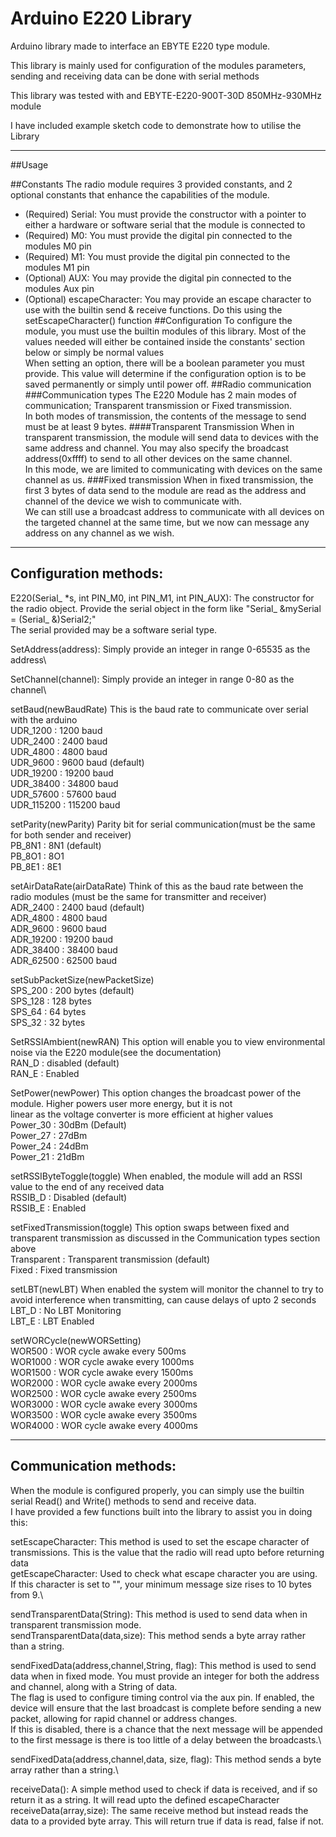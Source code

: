 # Arduino E220 Library

Arduino library made to interface an EBYTE E220 type module.

This library is mainly used for configuration of the modules parameters, sending and receiving data can be done with serial methods

This library was tested with and EBYTE-E220-900T-30D 850MHz-930MHz module

I have included example sketch code to demonstrate how to utilise the Library

----------------------------------------------------------------------------------------------------------------------
##Usage

##Constants
The radio module requires 3 provided constants, and 2 optional constants that enhance the capabilities of the module.
* (Required) Serial: You must provide the constructor with a pointer to either a hardware or software serial that the module is connected to
* (Required) M0: You must provide the digital pin connected to the modules M0 pin
* (Required) M1: You must provide the digital pin connected to the modules M1 pin
* (Optional) AUX: You may provide the digital pin connected to the modules Aux pin
* (Optional) escapeCharacter: You may provide an escape character to use with the builtin send & receive functions. Do this using the setEscapeCharacter() function
##Configuration
To configure the module, you must use the builtin modules of this library. Most of the values needed will either be contained inside the constants' section below or simply be normal values<br>
When setting an option, there will be a boolean parameter you must provide. This value will determine if the configuration option is to be saved permanently or simply until power off.
##Radio communication
###Communication types
The E220 Module has 2 main modes of communication; Transparent transmission or Fixed transmission.<br>
In both modes of transmission, the contents of the message to send must be at least 9 bytes.
####Transparent Transmission
When in transparent transmission, the module will send data to devices with the same address and channel. You may also specify the broadcast address(0xffff) to send to all other devices on the same channel.<br>
In this mode, we are limited to communicating with devices on the same channel as us.
###Fixed transmission
When in fixed transmission, the first 3 bytes of data send to the module are read as the address and channel of the device we wish to communicate with.<br>
We can still use a broadcast address to communicate with all devices on the targeted channel at the same time, but we now can message any address on any channel as we wish.

---------------------------------------------------------------------------------------------------------------------------------------------------------------------
## Configuration methods:
E220(Serial_ *s, int PIN_M0, int PIN_M1, int PIN_AUX): The constructor for the radio object. Provide the serial object in the form like "Serial_ &mySerial = (Serial_ &)Serial2;"<br> The serial provided may be a software serial type.

SetAddress(address): Simply provide an integer in range 0-65535 as the address\

SetChannel(channel): Simply provide an integer in range 0-80 as the channel\

setBaud(newBaudRate) This is the baud rate to communicate over serial with the arduino\
UDR_1200 : 1200 baud\
UDR_2400 : 2400 baud\
UDR_4800 : 4800 baud\
UDR_9600 : 9600 baud (default)\
UDR_19200 : 19200 baud\
UDR_38400 : 34800 baud\
UDR_57600 : 57600 baud\
UDR_115200 : 115200 baud

setParity(newParity) Parity bit for serial communication(must be the same for both sender and receiver)\
PB_8N1 : 8N1 (default)\
PB_8O1 : 8O1\
PB_8E1 : 8E1

setAirDataRate(airDataRate) Think of this as the baud rate between the radio modules (must be the same for transmitter and receiver)\
ADR_2400 : 2400 baud (default)\
ADR_4800 : 4800 baud\
ADR_9600 : 9600 baud\
ADR_19200 : 19200 baud\
ADR_38400 : 38400 baud\
ADR_62500 : 62500 baud

setSubPacketSize(newPacketSize)\
SPS_200 : 200 bytes (default)\
SPS_128 : 128 bytes\
SPS_64 : 64 bytes\
SPS_32 : 32 bytes

SetRSSIAmbient(newRAN) This option will enable you to view environmental noise via the E220 module(see the documentation)\
RAN_D : disabled (default)\
RAN_E : Enabled

SetPower(newPower) This option changes the broadcast power of the module. Higher powers user more energy, but it is not<br> linear as the voltage converter is more efficient at higher values\
Power_30 : 30dBm (Default)\
Power_27 : 27dBm\
Power_24 : 24dBm\
Power_21 : 21dBm

setRSSIByteToggle(toggle) When enabled, the module will add an RSSI value to the end of any received data\
RSSIB_D : Disabled (default)\
RSSIB_E : Enabled

setFixedTransmission(toggle) This option swaps between fixed and transparent transmission as discussed in the Communication types section above\
Transparent : Transparent transmission (default)\
Fixed : Fixed transmission

setLBT(newLBT) When enabled the system will monitor the channel to try to avoid interference when transmitting, can cause delays of upto 2 seconds \
LBT_D : No LBT Monitoring\
LBT_E : LBT Enabled 

setWORCycle(newWORSetting)\
WOR500 : WOR cycle awake every 500ms\
WOR1000 : WOR cycle awake every 1000ms\
WOR1500 : WOR cycle awake every 1500ms\
WOR2000 : WOR cycle awake every 2000ms\
WOR2500 : WOR cycle awake every 2500ms\
WOR3000 : WOR cycle awake every 3000ms\
WOR3500 : WOR cycle awake every 3500ms\
WOR4000 : WOR cycle awake every 4000ms

--------------------------------------------------------------------------------------------------------------------------
## Communication methods:
When the module is configured properly, you can simply use the builtin serial Read() and Write() methods to send and receive data.<br>
I have provided a few functions built into the library to assist you in doing this:

setEscapeCharacter: This method is used to set the escape character of transmissions. This is the value that the radio will read upto before returning data<br>
getEscapeCharacter: Used to check what escape character you are using.\
If this character is set to "", your minimum message size rises to 10 bytes from 9.\

sendTransparentData(String): This method is used to send data when in transparent transmission mode.\
sendTransparentData(data,size): This method sends a byte array rather than a string.

sendFixedData(address,channel,String, flag):
This method is used to send data when in fixed mode. You must provide an integer for both the address and channel, along with a String of data.\
The flag is used to configure timing control via the aux pin. If enabled, the device will ensure that the last broadcast is complete before sending a new packet, allowing for rapid channel or address changes.\
If this is disabled, there is a chance that the next message will be appended to the first message is there is too little of a delay between the broadcasts.\

sendFixedData(address,channel,data, size, flag): This method sends a byte array rather than a string.\

receiveData(): A simple method used to check if data is received, and if so return it as a string. It will read upto the defined escapeCharacter
receiveData(array,size): The same receive method but instead reads the data to a provided byte array. This will return true if data is read, false if not.



